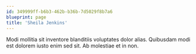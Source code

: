 ```yaml
---
id: 349999ff-b6b3-462b-b36b-7d5029f8b7a6
blueprint: page
title: 'Sheila Jenkins'
---
```

Modi mollitia sit inventore blanditiis voluptates dolor alias. Quibusdam modi est dolorem iusto enim sed sit. Ab molestiae et in non.